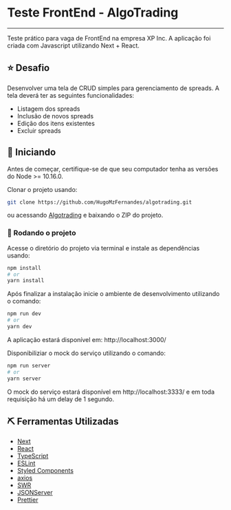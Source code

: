 # Teste FrontEnd - AlgoTrading

---

Teste prático para vaga de FrontEnd na empresa XP Inc. A aplicação foi criada com Javascript utilizando Next + React.

## ⭐ Desafio
Desenvolver uma tela de CRUD simples para gerenciamento de spreads.
A tela deverá ter as seguintes funcionalidades:
- Listagem dos spreads
- Inclusão de novos spreads
- Edição dos itens existentes
- Excluir spreads

## 🏁 Iniciando
Antes de começar, certifique-se de que seu computador tenha as versões do Node >= 10.16.0.

Clonar o projeto usando:

```bash
git clone https://github.com/HugoMzFernandes/algotrading.git
```

ou acessando [Algotrading](https://github.com/HugoMzFernandes/algotrading.git) e baixando o ZIP do projeto.

### 🚀 Rodando o projeto
Acesse o diretório do projeto via terminal e instale as dependências usando:

```bash
npm install
# or
yarn install
```

Após finalizar a instalação inicie o ambiente de desenvolvimento utilizando o comando:

```bash
npm run dev
# or
yarn dev
```

A aplicação estará disponível em: http://localhost:3000/

Disponibiliziar o mock do serviço utilizando o comando:

```bash
npm run server
# or
yarn server
```

O mock do serviço estará disponível em http://localhost:3333/ e em toda requisição há um delay de 1 segundo.


## ⛏️ Ferramentas Utilizadas
- [Next](https://nextjs.org/)
- [React](https://pt-br.reactjs.org/docs/getting-started.html) 
- [TypeScript](https://www.typescriptlang.org/)
- [ESLint](https://eslint.org/)
- [Styled Components](https://styled-components.com/)
- [axios](https://github.com/axios/axios)
- [SWR](https://swr.vercel.app/)
- [JSONServer](https://github.com/typicode/json-server)
- [Prettier](https://prettier.io/)